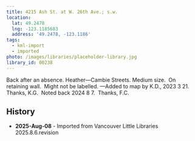 ```yaml
---
title: 4215 Ash St. at W. 26th Ave.; s.w.
location:
  lat: 49.2478
  lng: -123.1185683
  address: '49.2478, -123.1186'
tags:
  - kml-import
  - imported
photo: /images/libraries/placeholder-library.jpg
library_id: 00238
---
```

Back after an absence.
Heather—Cambie Streets.
Medium size.  On retaining wall.  
Might not be labelled.
—Added to map by K.D., 2023 3 21. Thanks, K.G.  Noted back 2024 8 7.  Thanks, F.C.

## History
- **2025-Aug-08** - Imported from Vancouver Little Libraries 2025.8.6.revision
